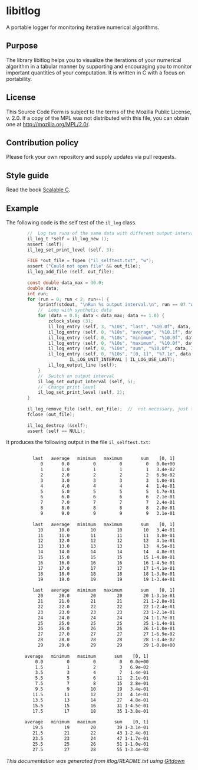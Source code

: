 
<A name="toc1-3" title="libitlog"></A>
libitlog
========

A portable logger for monitoring iterative numerical algorithms.

<A name="toc2-9" title="Purpose"></A>
Purpose
-------

The library libitlog helps you to visualize the iterations of your numerical
algorithm in a tabular manner by supporting and encouraging you to monitor
important quantities of your computation. It is written in C with a
focus on portability.

<A name="toc2-18" title="License"></A>
License
-------

This Source Code Form is subject to the terms of the Mozilla Public License, v.
2.0. If a copy of the MPL was not distributed with this file, you can obtain one
at <http://mozilla.org/MPL/2.0/>.

<A name="toc2-26" title="Contribution policy"></A>
Contribution policy
-------------------

Please fork your own repository and supply updates via pull requests.

<A name="toc2-32" title="Style guide"></A>
Style guide
-----------

Read the book [Scalable C](https://www.gitbook.com/book/hintjens/scalable-c/details).

<A name="toc2-38" title="Example"></A>
Example
-------

The following code is the self test of the `il_log` class.

```c
        //  Log two runs of the same data with different output intervals and print levels.
        il_log_t *self = il_log_new ();
        assert (self);
        il_log_set_print_level (self, 3);
    
        FILE *out_file = fopen ("il_selftest.txt", "w");
        assert ("Could not open file" && out_file);
        il_log_add_file (self, out_file);
    
        const double data_max = 30.0;
        double data;
        int run;
        for (run = 0; run < 2; run++) {
            fprintf(stdout, "\nRun %s output interval.\n", run == 0? "without": "with");
            //  Loop with synthetic data
            for (data = 0.0; data < data_max; data += 1.0) {
                zclock_sleep (3);
                il_log_entry (self, 3, "%10s", "last", "%10.0f", data, IL_LOG_USE_LAST);
                il_log_entry (self, 0, "%10s", "average", "%10.1f", data, IL_LOG_USE_AVERAGE);
                il_log_entry (self, 0, "%10s", "minimum", "%10.0f", data, IL_LOG_USE_MIN);
                il_log_entry (self, 0, "%10s", "maximum", "%10.0f", data, IL_LOG_USE_MAX);
                il_log_entry (self, 0, "%10s", "sum", "%10.0f", data, IL_LOG_USE_SUM);
                il_log_entry (self, 0, "%10s", "[0, 1]", "%7.1e", data / (data_max-1.0),
                        IL_LOG_UNIT_INTERVAL | IL_LOG_USE_LAST);
                il_log_output_line (self);
            }
            //  Switch on output interval
            il_log_set_output_interval (self, 5);
            //  Change print level
            il_log_set_print_level (self, 2);
        }
    
        il_log_remove_file (self, out_file);  //  not necessary, just testing here
        fclose (out_file);
    
        il_log_destroy (&self);
        assert (self == NULL);
```

It produces the following output in the file `il_selftest.txt`:

```txt
    
          last   average   minimum   maximum       sum    [0, 1]
             0       0.0         0         0         0   0.0e+00
             1       1.0         1         1         1   3.4e-02
             2       2.0         2         2         2   6.9e-02
             3       3.0         3         3         3   1.0e-01
             4       4.0         4         4         4   1.4e-01
             5       5.0         5         5         5   1.7e-01
             6       6.0         6         6         6   2.1e-01
             7       7.0         7         7         7   2.4e-01
             8       8.0         8         8         8   2.8e-01
             9       9.0         9         9         9   3.1e-01
    
          last   average   minimum   maximum       sum    [0, 1]
            10      10.0        10        10        10   3.4e-01
            11      11.0        11        11        11   3.8e-01
            12      12.0        12        12        12   4.1e-01
            13      13.0        13        13        13   4.5e-01
            14      14.0        14        14        14   4.8e-01
            15      15.0        15        15        15 1-4.8e-01
            16      16.0        16        16        16 1-4.5e-01
            17      17.0        17        17        17 1-4.1e-01
            18      18.0        18        18        18 1-3.8e-01
            19      19.0        19        19        19 1-3.4e-01
    
          last   average   minimum   maximum       sum    [0, 1]
            20      20.0        20        20        20 1-3.1e-01
            21      21.0        21        21        21 1-2.8e-01
            22      22.0        22        22        22 1-2.4e-01
            23      23.0        23        23        23 1-2.1e-01
            24      24.0        24        24        24 1-1.7e-01
            25      25.0        25        25        25 1-1.4e-01
            26      26.0        26        26        26 1-1.0e-01
            27      27.0        27        27        27 1-6.9e-02
            28      28.0        28        28        28 1-3.4e-02
            29      29.0        29        29        29 1-0.0e+00
    
       average   minimum   maximum       sum    [0, 1]
           0.0         0         0         0   0.0e+00
           1.5         1         2         3   6.9e-02
           3.5         3         4         7   1.4e-01
           5.5         5         6        11   2.1e-01
           7.5         7         8        15   2.8e-01
           9.5         9        10        19   3.4e-01
          11.5        11        12        23   4.1e-01
          13.5        13        14        27   4.8e-01
          15.5        15        16        31 1-4.5e-01
          17.5        17        18        35 1-3.8e-01
    
       average   minimum   maximum       sum    [0, 1]
          19.5        19        20        39 1-3.1e-01
          21.5        21        22        43 1-2.4e-01
          23.5        23        24        47 1-1.7e-01
          25.5        25        26        51 1-1.0e-01
          27.5        27        28        55 1-3.4e-02
```

_This documentation was generated from itlog/README.txt using [Gitdown](https://github.com/zeromq/gitdown)_
